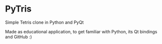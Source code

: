# PyTris
Simple Tetris clone in Python and PyQt

Made as educational application, to get familiar with Python, its Qt bindings and GitHub :)
